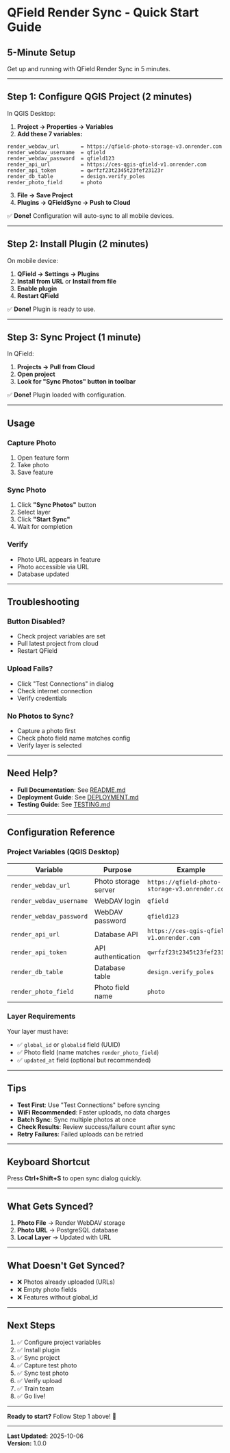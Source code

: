 # QField Render Sync - Quick Start Guide

## 5-Minute Setup

Get up and running with QField Render Sync in 5 minutes.

---

## Step 1: Configure QGIS Project (2 minutes)

In QGIS Desktop:

1. **Project → Properties → Variables**
2. **Add these 7 variables:**

```
render_webdav_url       = https://qfield-photo-storage-v3.onrender.com
render_webdav_username  = qfield
render_webdav_password  = qfield123
render_api_url          = https://ces-qgis-qfield-v1.onrender.com
render_api_token        = qwrfzf23t2345t23fef23123r
render_db_table         = design.verify_poles
render_photo_field      = photo
```

3. **File → Save Project**
4. **Plugins → QFieldSync → Push to Cloud**

✅ **Done!** Configuration will auto-sync to all mobile devices.

---

## Step 2: Install Plugin (2 minutes)

On mobile device:

1. **QField → Settings → Plugins**
2. **Install from URL** or **Install from file**
3. **Enable plugin**
4. **Restart QField**

✅ **Done!** Plugin is ready to use.

---

## Step 3: Sync Project (1 minute)

In QField:

1. **Projects → Pull from Cloud**
2. **Open project**
3. **Look for "Sync Photos" button in toolbar**

✅ **Done!** Plugin loaded with configuration.

---

## Usage

### Capture Photo
1. Open feature form
2. Take photo
3. Save feature

### Sync Photo
1. Click **"Sync Photos"** button
2. Select layer
3. Click **"Start Sync"**
4. Wait for completion

### Verify
- Photo URL appears in feature
- Photo accessible via URL
- Database updated

---

## Troubleshooting

### Button Disabled?
- Check project variables are set
- Pull latest project from cloud
- Restart QField

### Upload Fails?
- Click "Test Connections" in dialog
- Check internet connection
- Verify credentials

### No Photos to Sync?
- Capture a photo first
- Check photo field name matches config
- Verify layer is selected

---

## Need Help?

- **Full Documentation**: See [README.md](README.md)
- **Deployment Guide**: See [DEPLOYMENT.md](DEPLOYMENT.md)
- **Testing Guide**: See [TESTING.md](TESTING.md)

---

## Configuration Reference

### Project Variables (QGIS Desktop)

| Variable | Purpose | Example |
|----------|---------|---------|
| `render_webdav_url` | Photo storage server | `https://qfield-photo-storage-v3.onrender.com` |
| `render_webdav_username` | WebDAV login | `qfield` |
| `render_webdav_password` | WebDAV password | `qfield123` |
| `render_api_url` | Database API | `https://ces-qgis-qfield-v1.onrender.com` |
| `render_api_token` | API authentication | `qwrfzf23t2345t23fef23123r` |
| `render_db_table` | Database table | `design.verify_poles` |
| `render_photo_field` | Photo field name | `photo` |

### Layer Requirements

Your layer must have:
- ✅ `global_id` or `globalid` field (UUID)
- ✅ Photo field (name matches `render_photo_field`)
- ✅ `updated_at` field (optional but recommended)

---

## Tips

- **Test First**: Use "Test Connections" before syncing
- **WiFi Recommended**: Faster uploads, no data charges
- **Batch Sync**: Sync multiple photos at once
- **Check Results**: Review success/failure count after sync
- **Retry Failures**: Failed uploads can be retried

---

## Keyboard Shortcut

Press **Ctrl+Shift+S** to open sync dialog quickly.

---

## What Gets Synced?

1. **Photo File** → Render WebDAV storage
2. **Photo URL** → PostgreSQL database
3. **Local Layer** → Updated with URL

---

## What Doesn't Get Synced?

- ❌ Photos already uploaded (URLs)
- ❌ Empty photo fields
- ❌ Features without global_id

---

## Next Steps

1. ✅ Configure project variables
2. ✅ Install plugin
3. ✅ Sync project
4. ✅ Capture test photo
5. ✅ Sync test photo
6. ✅ Verify upload
7. ✅ Train team
8. ✅ Go live!

---

**Ready to start?** Follow Step 1 above! 🚀

---

**Last Updated:** 2025-10-06  
**Version:** 1.0.0
